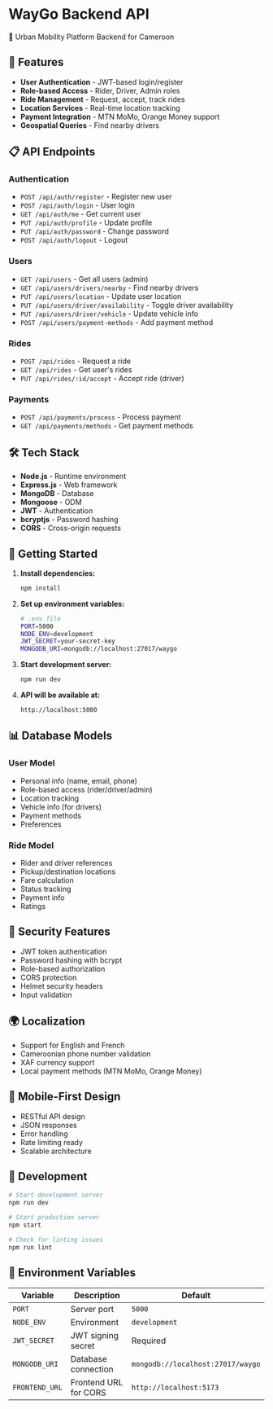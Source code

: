 # WayGo Backend API

🚗 Urban Mobility Platform Backend for Cameroon

## 🚀 Features

- **User Authentication** - JWT-based login/register
- **Role-based Access** - Rider, Driver, Admin roles
- **Ride Management** - Request, accept, track rides
- **Location Services** - Real-time location tracking
- **Payment Integration** - MTN MoMo, Orange Money support
- **Geospatial Queries** - Find nearby drivers

## 📋 API Endpoints

### Authentication
- `POST /api/auth/register` - Register new user
- `POST /api/auth/login` - User login
- `GET /api/auth/me` - Get current user
- `PUT /api/auth/profile` - Update profile
- `PUT /api/auth/password` - Change password
- `POST /api/auth/logout` - Logout

### Users
- `GET /api/users` - Get all users (admin)
- `GET /api/users/drivers/nearby` - Find nearby drivers
- `PUT /api/users/location` - Update user location
- `PUT /api/users/driver/availability` - Toggle driver availability
- `PUT /api/users/driver/vehicle` - Update vehicle info
- `POST /api/users/payment-methods` - Add payment method

### Rides
- `POST /api/rides` - Request a ride
- `GET /api/rides` - Get user's rides
- `PUT /api/rides/:id/accept` - Accept ride (driver)

### Payments
- `POST /api/payments/process` - Process payment
- `GET /api/payments/methods` - Get payment methods

## 🛠️ Tech Stack

- **Node.js** - Runtime environment
- **Express.js** - Web framework
- **MongoDB** - Database
- **Mongoose** - ODM
- **JWT** - Authentication
- **bcryptjs** - Password hashing
- **CORS** - Cross-origin requests

## 🚀 Getting Started

1. **Install dependencies:**
   ```bash
   npm install
   ```

2. **Set up environment variables:**
   ```bash
   # .env file
   PORT=5000
   NODE_ENV=development
   JWT_SECRET=your-secret-key
   MONGODB_URI=mongodb://localhost:27017/waygo
   ```

3. **Start development server:**
   ```bash
   npm run dev
   ```

4. **API will be available at:**
   ```
   http://localhost:5000
   ```

## 📊 Database Models

### User Model
- Personal info (name, email, phone)
- Role-based access (rider/driver/admin)
- Location tracking
- Vehicle info (for drivers)
- Payment methods
- Preferences

### Ride Model
- Rider and driver references
- Pickup/destination locations
- Fare calculation
- Status tracking
- Payment info
- Ratings

## 🔐 Security Features

- JWT token authentication
- Password hashing with bcrypt
- Role-based authorization
- CORS protection
- Helmet security headers
- Input validation

## 🌍 Localization

- Support for English and French
- Cameroonian phone number validation
- XAF currency support
- Local payment methods (MTN MoMo, Orange Money)

## 📱 Mobile-First Design

- RESTful API design
- JSON responses
- Error handling
- Rate limiting ready
- Scalable architecture

## 🔄 Development

```bash
# Start development server
npm run dev

# Start production server
npm start

# Check for linting issues
npm run lint
```

## 📝 Environment Variables

| Variable | Description | Default |
|----------|-------------|---------|
| `PORT` | Server port | `5000` |
| `NODE_ENV` | Environment | `development` |
| `JWT_SECRET` | JWT signing secret | Required |
| `MONGODB_URI` | Database connection | `mongodb://localhost:27017/waygo` |
| `FRONTEND_URL` | Frontend URL for CORS | `http://localhost:5173` |

 
